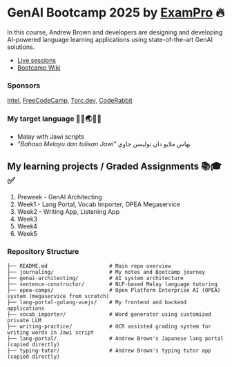 # GenAI Bootcamp 2025 by [ExamPro](https://www.exampro.co/) 🔥
In this course, Andrew Brown and developers are designing and developing AI-powered language learning applications using state-of-the-art GenAI solutions.
- [Live sessions](https://youtube.com/playlist?list=PLBfufR7vyJJ69c9MNlOKtO2w2KU5VzLJV&si=rYN0KKLd2RWgjZw_)
- [Bootcamp Wiki](https://docs.google.com/document/d/1KVDTDF4t8VtI69F5KMo67KoTBXgVhsd2O9hK-uPh2rA/edit?tab=t.skocibnip81i)
### Sponsors
[Intel](https://genai.cloudprojectbootcamp.com/booth/intel), [FreeCodeCamp](https://genai.cloudprojectbootcamp.com/booth/freecodecamp), [Torc.dev](https://genai.cloudprojectbootcamp.com/booth/torc), [CodeRabbit](https://coderabbit.ai/)

### My target language 👩‍🏫🌏🇲🇾
- Malay with Jawi scripts 
- _"Bahasa Melayu dan tulisan Jawi"_ بهاس ملايو دان توليسن جاوي

## My learning projects / Graded Assignments 📚🎓✅
1. Preweek - GenAI Architecting
2. Week1 - Lang Portal, Vocab Importer, OPEA Megaservice
3. Week2 - Writing App, Listening App
4. Week3
5. Week4
6. Week5

### Repository Structure
```
├── README.md                    # Main repo overview
├── journaling/                  # My notes and Bootcamp journey
├── genai-architecting/          # AI system architecture
├── sentence-constructor/        # NLP-based Malay language tutoring
├── opea-comps/                  # Open Platform Enterprise AI (OPEA) system (megaservice from scratch)
├── lang-portal-golang-vuejs/    # My frontend and backend applications
├── vocab_importer/              # Word generator using customized private LLM
├── writing-practice/            # OCR assisted grading system for writing words in Jawi script
├── lang-portal/                 # Andrew Brown's Japanese lang portal (copied directly)
├── typing-tutor/                # Andrew Brown's typing tutor app (copied directly)
```
